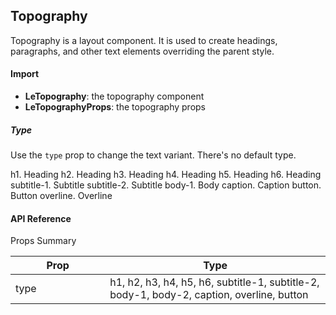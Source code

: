 ## Topography

Topography is a layout component. It is used to create headings, paragraphs, and other text elements overriding the parent style.

<div>
<LeSourceButton url="https://github.com/hiimlex/leux/tree/main/src/components/LeTopography"></LeSourceButton>
</div>

#### Import

<div>
<ImportPreview></ImportPreview>
</div>

- **LeTopography**: the topography component
- **LeTopographyProps**: the topography props

##### Type

Use the `type` prop to change the text variant. There's no default type.

<div>
<Topography type="h1">h1. Heading</Topography>
<Topography type="h2">h2. Heading</Topography>
<Topography type="h3">h3. Heading</Topography>
<Topography type="h4">h4. Heading</Topography>
<Topography type="h5">h5. Heading</Topography>
<Topography type="h6">h6. Heading</Topography>
<Topography type="subtitle-1">subtitle-1. Subtitle</Topography>
<Topography type="subtitle-2">subtitle-2. Subtitle</Topography>
<Topography type="body-1">body-1. Body</Topography>
<Topography type="caption">caption. Caption</Topography>
<Topography type="button">button. Button</Topography>
<Topography type="overline">overline. Overline</Topography>
</div>

<div>
<CodePreview></CodePreview>
</div>

#### API Reference

Props Summary

<div>
<table width="100%" border="0">
<thead>
<tr>
<th width="30%">Prop</th>
<th width="70%">Type</th>
</tr>
</thead>
<tbody>
<tr>
<td width="30%">type</td>
<td width="70%">h1, h2, h3, h4, h5, h6, subtitle-1, subtitle-2, body-1, body-2, caption, overline, button</td>
</tr>
</tbody>
</table>
</div>
